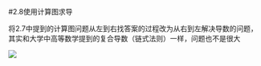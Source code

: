 #2.8使用计算图求导

将2.7中提到的计算图问题从左到右找答案的过程改为从右到左解决导数的问题，其实和大学中高等数学提到的复合导数（链式法则）一样，问题也不是很大

![](https://cdn.jsdelivr.net/gh/tj-messi/picture/1725162022510.png)


